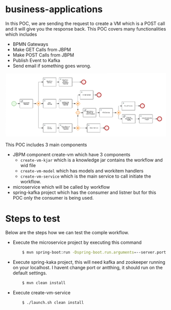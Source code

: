 # business-applications
In this POC, we are sending the request to create a VM which is a POST call and it will give you the response back.
This POC covers many functionalities which includes
* BPMN Gateways
* Make GET Calls from JBPM
* Make POST Calls from JBPM
* Publish Event to Kafka
* Send email if something goes wrong.

![POC](create-vm.bpmn.png)


This POC includes 3 main components
* JBPM component create-vm which have 3 components
    * `create-vm-kjar` which is a knowledge jar contains the workflow and wid file
    * `create-vm-model` which has models and workitem handlers
    * `create-vm-service` which is the main service to call initiate the workflow.
* microservice which will be called by workflow
* spring-kafka project which has the consumer and listner but for this POC only the consumer is being used.

# Steps to test
Below are the steps how we can test the comple workflow.
* Execute the microservice project by executing this command
    ```sh
        $ mvn spring-boot:run -Dspring-boot.run.arguments=--server.port=8081
    ```
* Execute spring-kaka project, this will need kafka and zookeeper running on your localhost. I havent change port or antthing, it should run on the default settings.
    ```sh
        $ mvn clean install
    ```
* Execute create-vm-service
    ```sh
        $ ./launch.sh clean install
    ```